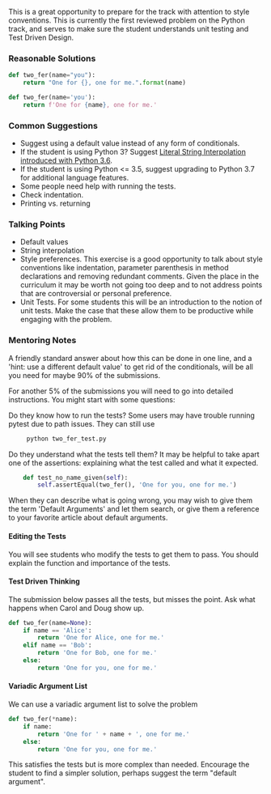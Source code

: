 This is a great opportunity to prepare for the track with attention to style conventions.
This is currently the first reviewed problem on the Python track, and serves to
make sure the student understands unit testing and Test Driven Design.

### Reasonable Solutions

```python
def two_fer(name="you"):
    return "One for {}, one for me.".format(name)
```

```python
def two_fer(name='you'):
    return f'One for {name}, one for me.'
```

### Common Suggestions

- Suggest using a default value instead of any form of conditionals.
- If the student is using Python 3? Suggest [Literal String Interpolation introduced with Python 3.6](https://www.python.org/dev/peps/pep-0498/).
- If the student is using Python <= 3.5, suggest upgrading to Python 3.7 for additional language features.
- Some people need help with running the tests.
- Check indentation.
- Printing vs. returning

### Talking Points

- Default values
- String interpolation
- Style preferences. This exercise is a good opportunity to talk about style conventions like indentation, parameter parenthesis in method declarations and removing redundant comments.
  Given the place in the curriculum it may be worth not going too deep and to not address points that are controversial or personal preference.
- Unit Tests. For some students this will be an introduction to the notion of unit tests.
  Make the case that these allow them to be productive while engaging with the problem.

### Mentoring Notes

A friendly standard answer about how this can be done in one line, and a 'hint: use a different default value' to get rid of the conditionals, will be all you need for maybe 90% of the submissions.

For another 5% of the submissions you will need to go into detailed instructions.
You might start with some questions:

Do they know how to run the tests?
Some users may have trouble running pytest due to path issues.
They can still use

```python
     python two_fer_test.py
```

Do they understand what the tests tell them?
It may be helpful to take apart one of the assertions:
explaining what the test called and what it expected.

```python
    def test_no_name_given(self):
        self.assertEqual(two_fer(), 'One for you, one for me.')
```

When they can describe what is going wrong, you may wish to give
them the term 'Default Arguments' and let them search, or give
them a reference to your favorite article about default arguments.

#### Editing the Tests

You will see students who modify the tests to get them to pass.
You should explain the function and importance of the tests.

#### Test Driven Thinking

The submission below passes all the tests, but misses the point.
Ask what happens when Carol and Doug show up.

```python
def two_fer(name=None):
    if name == 'Alice':
        return 'One for Alice, one for me.'
    elif name == 'Bob':
        return 'One for Bob, one for me.'
    else:
        return 'One for you, one for me.'
```

#### Variadic Argument List

We can use a variadic argument list to solve the problem

```python
def two_fer(*name):
    if name:
        return 'One for ' + name + ', one for me.'
    else:
        return 'One for you, one for me.'
```

This satisfies the tests but is more complex than needed.
Encourage the student to find a simpler solution,
perhaps suggest the term "default argument".
